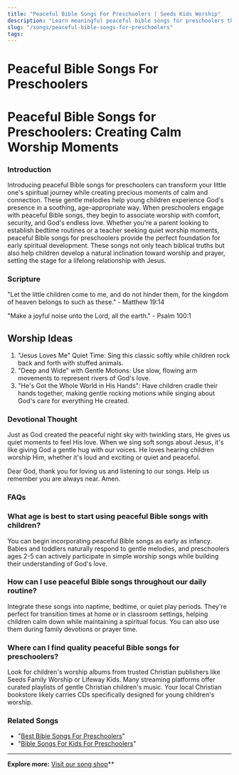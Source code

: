 ```yaml
---
title: "Peaceful Bible Songs For Preschoolers | Seeds Kids Worship"
description: "Learn meaningful peaceful bible songs for preschoolers that teach Scripture through music. Interactive worship resources for kids and families."
slug: "/songs/peaceful-bible-songs-for-preschoolers"
tags:
---
```


# Peaceful Bible Songs For Preschoolers

# Peaceful Bible Songs for Preschoolers: Creating Calm Worship Moments

### Introduction
Introducing peaceful Bible songs for preschoolers can transform your little one's spiritual journey while creating precious moments of calm and connection. These gentle melodies help young children experience God's presence in a soothing, age-appropriate way. When preschoolers engage with peaceful Bible songs, they begin to associate worship with comfort, security, and God's endless love. Whether you're a parent looking to establish bedtime routines or a teacher seeking quiet worship moments, peaceful Bible songs for preschoolers provide the perfect foundation for early spiritual development. These songs not only teach biblical truths but also help children develop a natural inclination toward worship and prayer, setting the stage for a lifelong relationship with Jesus.

### Scripture
"Let the little children come to me, and do not hinder them, for the kingdom of heaven belongs to such as these." - Matthew 19:14

"Make a joyful noise unto the Lord, all the earth." - Psalm 100:1

## Worship Ideas
1. "Jesus Loves Me" Quiet Time: Sing this classic softly while children rock back and forth with stuffed animals.
2. "Deep and Wide" with Gentle Motions: Use slow, flowing arm movements to represent rivers of God's love.
3. "He's Got the Whole World in His Hands": Have children cradle their hands together, making gentle rocking motions while singing about God's care for everything He created.

### Devotional Thought
Just as God created the peaceful night sky with twinkling stars, He gives us quiet moments to feel His love. When we sing soft songs about Jesus, it's like giving God a gentle hug with our voices. He loves hearing children worship Him, whether it's loud and exciting or quiet and peaceful.

Dear God, thank you for loving us and listening to our songs. Help us remember you are always near. Amen.

### FAQs

### What age is best to start using peaceful Bible songs with children?
You can begin incorporating peaceful Bible songs as early as infancy. Babies and toddlers naturally respond to gentle melodies, and preschoolers ages 2-5 can actively participate in simple worship songs while building their understanding of God's love.

### How can I use peaceful Bible songs throughout our daily routine?
Integrate these songs into naptime, bedtime, or quiet play periods. They're perfect for transition times at home or in classroom settings, helping children calm down while maintaining a spiritual focus. You can also use them during family devotions or prayer time.

### Where can I find quality peaceful Bible songs for preschoolers?
Look for children's worship albums from trusted Christian publishers like Seeds Family Worship or Lifeway Kids. Many streaming platforms offer curated playlists of gentle Christian children's music. Your local Christian bookstore likely carries CDs specifically designed for young children's worship.

### Related Songs

- "[Best Bible Songs For Preschoolers](/songs/best-bible-songs-for-preschoolers/)"
- "[Bible Songs For Kids For Preschoolers](/songs/bible-songs-for-kids-for-preschoolers/)"

---

**Explore more:** [Visit our song shop](https://seedskidsworship.com/shop)**

<!-- Schema Markup -->
<script type="application/ld+json">
{
  "@context": "https://schema.org",
  "@type": "MusicRecording",
  "name": "Peaceful Bible Songs For Preschoolers",
  "byArtist": {
    "@type": "MusicGroup",
    "name": "Seeds Kids Worship"
  },
  "isFamilyFriendly": true,
  "url": "https://seedskidsworship.com/songs/peaceful-bible-songs-for-preschoolers/"
}
</script>